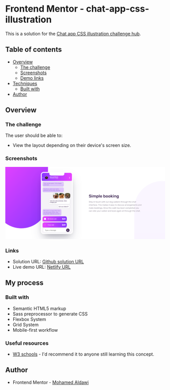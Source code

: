 # Frontend Mentor - chat-app-css-illustration

This is a solution for the [Chat app CSS illustration challenge hub](https://www.frontendmentor.io/challenges/nft-preview-card-component-SbdUL_w0U).

## Table of contents

- [Overview](#overview)
  - [The challenge](#the-challenge)
  - [Screenshots](#screenshots)
  - [Demo links](#links)
- [Techniques](#my-process)
  - [Built with](#built-with)
- [Author](#author)


## Overview

### The challenge

The user should be able to:

- View the layout depending on their device's screen size.

### Screenshots

![](./design/Desktop.png)

### Links

- Solution URL: [Github solution URL](https://github.com/MohamedAldawi/NFT-preview-card-component)
- Live demo URL: [Netlify URL](https://aldawi-web-frontend-mentor-card.netlify.app/)

## My process

### Built with

- Semantic HTML5 markup
- Sass preprocessor to generate CSS
- Flexbox System
- Grid System
- Mobile-first workflow

### Useful resources

- [W3 schools](https://www.w3schools.com/) - I'd recommend it to anyone still learning this concept.

## Author

- Frontend Mentor - [Mohamed Aldawi](https://aldawi-web-frontend-mentor-card.netlify.app/)
